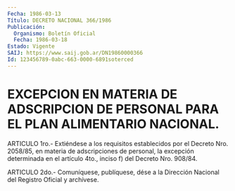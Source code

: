 ```yaml
---
Fecha: 1986-03-13
Título: DECRETO NACIONAL 366/1986
Publicación:
  Organismo: Boletín Oficial
  Fecha: 1986-03-18
Estado: Vigente
SAIJ: https://www.saij.gob.ar/DN19860000366
Id: 123456789-0abc-663-0000-6891soterced
---
```

# EXCEPCION EN MATERIA DE ADSCRIPCION DE PERSONAL PARA EL PLAN ALIMENTARIO NACIONAL.

<a id="1"></a>
ARTICULO 1ro.- Extiéndese a los requisitos establecidos por el Decreto  Nro.  2058/85, en materia de adscripciones de personal, la excepción determinada  en  el  artículo 4to., inciso f) del Decreto Nro. 908/84.

<a id="2"></a>
ARTICULO  2do.-  Comuníquese,  publíquese, dése a la Dirección Nacional del Registro Oficial y archívese.